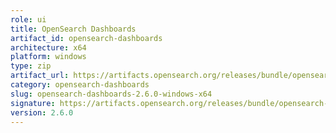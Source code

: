 ```yaml
---
role: ui
title: OpenSearch Dashboards
artifact_id: opensearch-dashboards
architecture: x64
platform: windows
type: zip
artifact_url: https://artifacts.opensearch.org/releases/bundle/opensearch-dashboards/2.6.0/opensearch-dashboards-2.6.0-windows-x64.zip
category: opensearch-dashboards
slug: opensearch-dashboards-2.6.0-windows-x64
signature: https://artifacts.opensearch.org/releases/bundle/opensearch-dashboards/2.6.0/opensearch-dashboards-2.6.0-windows-x64.zip.sig
version: 2.6.0
---
```


